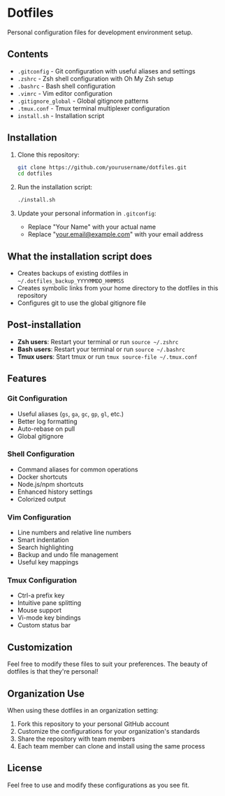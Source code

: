 # Dotfiles

Personal configuration files for development environment setup.

## Contents

- `.gitconfig` - Git configuration with useful aliases and settings
- `.zshrc` - Zsh shell configuration with Oh My Zsh setup
- `.bashrc` - Bash shell configuration
- `.vimrc` - Vim editor configuration
- `.gitignore_global` - Global gitignore patterns
- `.tmux.conf` - Tmux terminal multiplexer configuration
- `install.sh` - Installation script

## Installation

1. Clone this repository:
   ```bash
   git clone https://github.com/yourusername/dotfiles.git
   cd dotfiles
   ```

2. Run the installation script:
   ```bash
   ./install.sh
   ```

3. Update your personal information in `.gitconfig`:
   - Replace "Your Name" with your actual name
   - Replace "your.email@example.com" with your email address

## What the installation script does

- Creates backups of existing dotfiles in `~/.dotfiles_backup_YYYYMMDD_HHMMSS`
- Creates symbolic links from your home directory to the dotfiles in this repository
- Configures git to use the global gitignore file

## Post-installation

- **Zsh users**: Restart your terminal or run `source ~/.zshrc`
- **Bash users**: Restart your terminal or run `source ~/.bashrc`
- **Tmux users**: Start tmux or run `tmux source-file ~/.tmux.conf`

## Features

### Git Configuration
- Useful aliases (`gs`, `ga`, `gc`, `gp`, `gl`, etc.)
- Better log formatting
- Auto-rebase on pull
- Global gitignore

### Shell Configuration
- Command aliases for common operations
- Docker shortcuts
- Node.js/npm shortcuts
- Enhanced history settings
- Colorized output

### Vim Configuration
- Line numbers and relative line numbers
- Smart indentation
- Search highlighting
- Backup and undo file management
- Useful key mappings

### Tmux Configuration
- Ctrl-a prefix key
- Intuitive pane splitting
- Mouse support
- Vi-mode key bindings
- Custom status bar

## Customization

Feel free to modify these files to suit your preferences. The beauty of dotfiles is that they're personal!

## Organization Use

When using these dotfiles in an organization setting:

1. Fork this repository to your personal GitHub account
2. Customize the configurations for your organization's standards
3. Share the repository with team members
4. Each team member can clone and install using the same process

## License

Feel free to use and modify these configurations as you see fit.